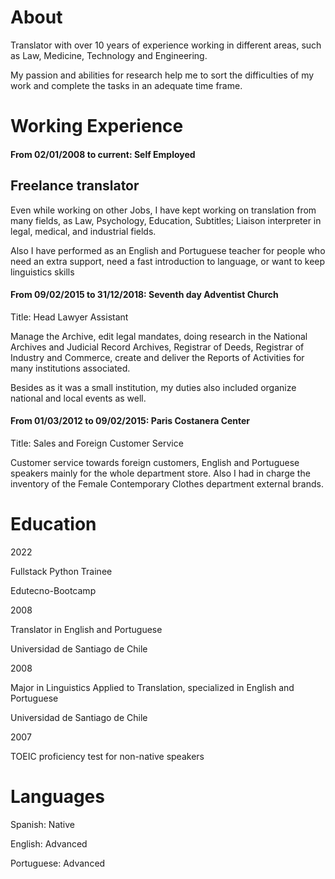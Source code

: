 # About

Translator with over 10 years of experience working in different areas, such as Law, Medicine, Technology and Engineering.

My passion and abilities for research help me to sort the difficulties of my work and complete the tasks in an adequate time frame.



# Working Experience

#### From 02/01/2008 to current:	Self Employed

## Freelance translator

Even while working on other Jobs, I have kept working on translation from many fields, as Law, Psychology, Education, Subtitles; Liaison interpreter in legal, medical, and industrial fields.

Also I have performed as an English and Portuguese teacher for people who need an extra support, need a fast introduction to language, or want to keep linguistics skills 


#### From 09/02/2015 to 31/12/2018:	Seventh day Adventist Church

Title:	Head Lawyer Assistant

Manage the Archive, edit legal mandates, doing research in the National Archives and Judicial Record Archives, Registrar of Deeds, Registrar of Industry and Commerce, create and deliver the Reports of Activities for many institutions associated.

Besides as it was a small institution, my duties also included organize national and local events as well.


#### From 01/03/2012 to 09/02/2015:	Paris Costanera Center

Title:	Sales and Foreign Customer Service

Customer service towards foreign customers, English and Portuguese speakers mainly for the whole department store. Also I had in charge the inventory of the Female Contemporary Clothes department external brands.




# Education

2022 

Fullstack Python Trainee 

Edutecno-Bootcamp


2008

Translator in English and Portuguese

Universidad de Santiago de Chile


2008

Major in Linguistics Applied to Translation, specialized in English and Portuguese

Universidad de Santiago de Chile 


2007

TOEIC proficiency test for non-native speakers


# Languages

Spanish: Native

English: Advanced

Portuguese: Advanced





